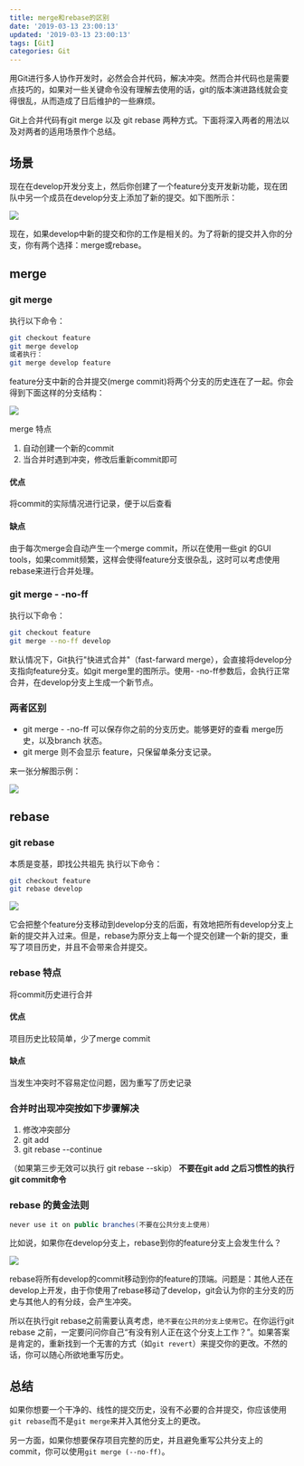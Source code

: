 ```yaml
---
title: merge和rebase的区别
date: '2019-03-13 23:00:13'
updated: '2019-03-13 23:00:13'
tags: [Git]
categories: Git
---
```

用Git进行多人协作开发时，必然会合并代码，解决冲突。然而合并代码也是需要点技巧的，如果对一些关键命令没有理解去使用的话，git的版本演进路线就会变得很乱，从而造成了日后维护的一些麻烦。

Git上合并代码有git merge 以及 git rebase 两种方式。下面将深入两者的用法以及对两者的适用场景作个总结。<!--more-->

## 场景

现在在develop开发分支上，然后你创建了一个feature分支开发新功能，现在团队中另一个成员在develop分支上添加了新的提交。如下图所示：

![](../images/merge和rebase的区别/1.png)

现在，如果develop中新的提交和你的工作是相关的。为了将新的提交并入你的分支，你有两个选择：merge或rebase。

## merge

### git merge

执行以下命令：

```bash
git checkout feature
git merge develop
或者执行：
git merge develop feature
```

feature分支中新的合并提交(merge commit)将两个分支的历史连在了一起。你会得到下面这样的分支结构：

![](../images/merge和rebase的区别/2.png)

merge 特点
1. 自动创建一个新的commit
2. 当合并时遇到冲突，修改后重新commit即可

#### 优点

将commit的实际情况进行记录，便于以后查看

#### 缺点

由于每次merge会自动产生一个merge commit，所以在使用一些git 的GUI tools，如果commit频繁，这样会使得feature分支很杂乱，这时可以考虑使用rebase来进行合并处理。

### git merge - -no-ff

执行以下命令：

```bash
git checkout feature
git merge --no-ff develop
```

默认情况下，Git执行"快进式合并"（fast-farward merge），会直接将develop分支指向feature分支。如git merge里的图所示。使用- -no-ff参数后，会执行正常合并，在develop分支上生成一个新节点。

### 两者区别

* git merge - -no-ff 可以保存你之前的分支历史。能够更好的查看 merge历史，以及branch 状态。
* git merge 则不会显示 feature，只保留单条分支记录。

来一张分解图示例：

![](../images/merge和rebase的区别/3.png)

## rebase

### git rebase

本质是变基，即找公共祖先
执行以下命令：

```bash
git checkout feature
git rebase develop
```

![](../images/merge和rebase的区别/4.png)

它会把整个feature分支移动到develop分支的后面，有效地把所有develop分支上新的提交并入过来。但是，rebase为原分支上每一个提交创建一个新的提交，重写了项目历史，并且不会带来合并提交。

### rebase 特点

将commit历史进行合并

#### 优点

项目历史比较简单，少了merge commit

#### 缺点

当发生冲突时不容易定位问题，因为重写了历史记录

### 合并时出现冲突按如下步骤解决

1. 修改冲突部分
2. git add
3. git rebase --continue

（如果第三步无效可以执行 git rebase --skip）
**不要在git add 之后习惯性的执行 git commit命令**

### rebase 的黄金法则

```java
never use it on public branches(不要在公共分支上使用)
```

比如说，如果你在develop分支上，rebase到你的feature分支上会发生什么？

![](../images/merge和rebase的区别/5.png)

rebase将所有develop的commit移动到你的feature的顶端。问题是：其他人还在develop上开发，由于你使用了rebase移动了develop，git会认为你的主分支的历史与其他人的有分歧，会产生冲突。

所以在执行git rebase之前需要认真考虑，`绝不要在公共的分支上使用它`。在你运行git rebase 之前，一定要问问你自己“有没有别人正在这个分支上工作？”。如果答案是肯定的，重新找到一个无害的方式（如`git revert`）来提交你的更改。不然的话，你可以随心所欲地重写历史。

## 总结

如果你想要一个干净的、线性的提交历史，没有不必要的合并提交，你应该使用`git rebase`而不是`git merge`来并入其他分支上的更改。

另一方面，如果你想要保存项目完整的历史，并且避免重写公共分支上的commit，你可以使用`git merge (--no-ff)`。